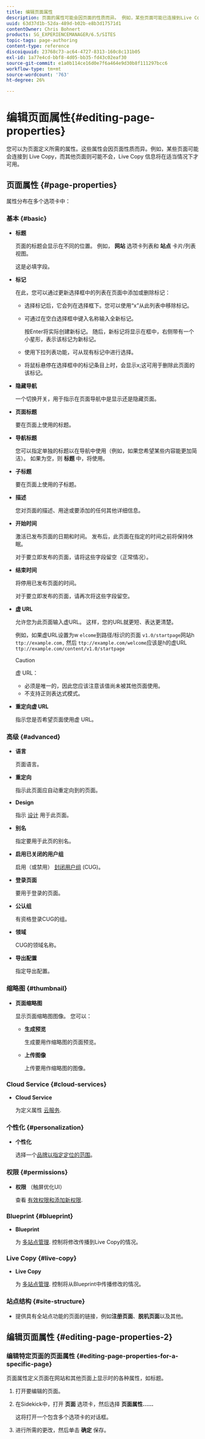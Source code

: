 ```yaml
---
title: 编辑页面属性
description: 页面的属性可能会因页面的性质而异。 例如，某些页面可能已连接到Live Copy，而其他页面则未连接，Live Copy信息将根据需要提供。
uuid: 63d37d1b-52da-489d-b02b-e8b3d17571d1
contentOwner: Chris Bohnert
products: SG_EXPERIENCEMANAGER/6.5/SITES
topic-tags: page-authoring
content-type: reference
discoiquuid: 23768c73-ac64-4727-8313-160c8c131b05
exl-id: 1a77e4cd-bbf8-4d05-bb35-fd43c02eaf30
source-git-commit: e1a0b114ce16d0e7f6a464e9d30b8f111297bcc6
workflow-type: tm+mt
source-wordcount: '763'
ht-degree: 26%

---
```


# 编辑页面属性{#editing-page-properties}

您可以为页面定义所需的属性。这些属性会因页面性质而异。例如，某些页面可能会连接到 Live Copy，而其他页面则可能不会，Live Copy 信息将在适当情况下才可用。

## 页面属性 {#page-properties}

属性分布在多个选项卡中：

### 基本 {#basic}

* **标题**

   页面的标题会显示在不同的位置。 例如， **网站** 选项卡列表和 **站点** 卡片/列表视图。

   这是必填字段。

* **标记**

   在此，您可以通过更新选择框中的列表在页面中添加或删除标记：

   * 选择标记后，它会列在选择框下。您可以使用“x”从此列表中移除标记。
   * 可通过在空白选择框中键入名称输入全新标记。

      按Enter将实际创建新标记。 随后，新标记将显示在框中，右侧带有一个小星形，表示该标记为新标记。

   * 使用下拉列表功能，可从现有标记中进行选择。
   * 将鼠标悬停在选择框中的标记条目上时，会显示x;这可用于删除此页面的该标记。

* **隐藏导航**

   一个切换开关，用于指示在页面导航中是显示还是隐藏页面。

* **页面标题**

   要在页面上使用的标题。

* **导航标题**

   您可以指定单独的标题以在导航中使用（例如，如果您希望某些内容能更加简洁）。 如果为空，则 **标题** 中，将使用。

* **子标题**

   要在页面上使用的子标题。

* **描述**

   您对页面的描述、用途或要添加的任何其他详细信息。

* **开始时间**

   激活已发布页面的日期和时间。 发布后，此页面在指定的时间之前将保持休眠。

   对于要立即发布的页面，请将这些字段留空（正常情况）。

* **结束时间**

   将停用已发布页面的时间。

   对于要立即发布的页面，请再次将这些字段留空。

* **虚 URL**

   允许您为此页面输入虚URL。 这样，您的URL就更短、表达更清楚。

   例如，如果虚URL设置为w `elcome`到路径/标识的页面 `v1.0/startpage`网站h `ttp://example.com,` 然后 `ttp://example.com/welcome`应该是h的虚URL `ttp://example.com/content/v1.0/startpage`

   >[!CAUTION]
   >
   >虚 URL：
   >
   >* 必须是唯一的，因此您应该注意该值尚未被其他页面使用。
   >* 不支持正则表达式模式。


* **重定向虚 URL**

   指示您是否希望页面使用虚 URL。

### 高级 {#advanced}

* **语言**

   页面语言。

* **重定向**

   指示此页面应自动重定向到的页面。

* **Design**

   指示 [设计](/help/sites-developing/designer.md) 用于此页面。

* **别名**

   指定要用于此页的别名。

* **启用已关闭的用户组**

   启用（或禁用） [封闭用户组](/help/sites-administering/cug.md) (CUG)。

* **登录页面**

   要用于登录的页面。

* **公认组**

   有资格登录CUG的组。

* **领域**

   CUG的领域名称。

* **导出配置**

   指定导出配置。

### 缩略图 {#thumbnail}

* **页面缩略图**

   显示页面缩略图图像。 您可以：

   * **生成预览**

      生成要用作缩略图的页面预览。

   * **上传图像**

      上传要用作缩略图的图像。

### Cloud Service {#cloud-services}

* **Cloud Service**

   为定义属性 [云服务](/help/sites-developing/extending-cloud-config.md).

### 个性化 {#personalization}

* **个性化**

   选择一个[品牌以指定定位的范围](/help/sites-classic-ui-authoring/classic-personalization-campaigns.md)。

### 权限 {#permissions}

* **权限** （触屏优化UI）

   查看 [有效权限和添加新权限](/help/sites-administering/user-group-ac-admin.md).

### Blueprint {#blueprint}

* **Blueprint**

   为 [多站点管理](/help/sites-administering/msm.md). 控制将修改传播到Live Copy的情况。

### Live Copy {#live-copy}

* **Live Copy**

   为 [多站点管理](/help/sites-administering/msm.md). 控制将从Blueprint中传播修改的情况。

### 站点结构 {#site-structure}

* 提供具有全站点功能的页面的链接，例如&#x200B;**注册页面**、**脱机页面**&#x200B;以及其他。

## 编辑页面属性 {#editing-page-properties-2}

### 编辑特定页面的页面属性 {#editing-page-properties-for-a-specific-page}

页面属性定义页面在网站和其他页面上显示时的各种属性，如标题。

1. 打开要编辑的页面。

1. 在Sidekick中，打开 **页面** 选项卡，然后选择 **页面属性……**

   这将打开一个包含多个选项卡的对话框。

1. 进行所需的更改，然后单击 **确定** 保存。
